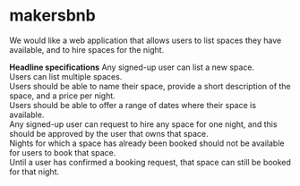 # makersbnb

We would like a web application that allows users to list spaces they have available, and to hire spaces for the night.


**Headline specifications**
Any signed-up user can list a new space.<br/>
Users can list multiple spaces.<br/>
Users should be able to name their space, provide a short description of the space, and a price per night.<br/>
Users should be able to offer a range of dates where their space is available.<br/>
Any signed-up user can request to hire any space for one night, and this should be approved by the user that owns that space.<br/>
Nights for which a space has already been booked should not be available for users to book that space.<br/>
Until a user has confirmed a booking request, that space can still be booked for that night.<br/>

